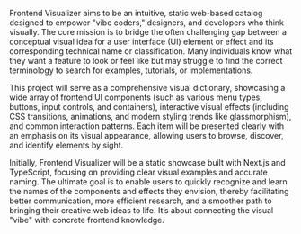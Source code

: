 Frontend Visualizer aims to be an intuitive, static web-based catalog designed to empower "vibe coders," designers, and developers who think visually. The core mission is to bridge the often challenging gap between a conceptual visual idea for a user interface (UI) element or effect and its corresponding technical name or classification. Many individuals know what they want a feature to look or feel like but may struggle to find the correct terminology to search for examples, tutorials, or implementations.

This project will serve as a comprehensive visual dictionary, showcasing a wide array of frontend UI components (such as various menu types, buttons, input controls, and containers), interactive visual effects (including CSS transitions, animations, and modern styling trends like glassmorphism), and common interaction patterns. Each item will be presented clearly with an emphasis on its visual appearance, allowing users to browse, discover, and identify elements by sight.

Initially, Frontend Visualizer will be a static showcase built with Next.js and TypeScript, focusing on providing clear visual examples and accurate naming. The ultimate goal is to enable users to quickly recognize and learn the names of the components and effects they envision, thereby facilitating better communication, more efficient research, and a smoother path to bringing their creative web ideas to life. It’s about connecting the visual "vibe" with concrete frontend knowledge.
